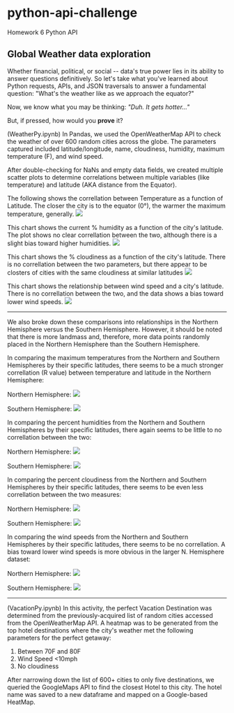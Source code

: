 # python-api-challenge
Homework 6 Python API

<h2>Global Weather data exploration</h2>
Whether financial, political, or social -- data's true power lies in its ability to answer questions definitively. So let's take what you've learned about Python requests, APIs, and JSON traversals to answer a fundamental question: "What's the weather like as we approach the equator?"

Now, we know what you may be thinking: _"Duh. It gets hotter..."_

But, if pressed, how would you **prove** it?

(WeatherPy.ipynb)
In Pandas, we used the OpenWeatherMap API to check the weather of over 600 random cities across the globe. The parameters captured included latitude/longitude, name, cloudiness, humidity, maximum temperature (F), and wind speed.

After double-checking for NaNs and empty data fields, we created multiple scatter plots to determine correlations between multiple variables (like temperature) and latitude (AKA distance from the Equator).

The following shows the correllation between Temperature as a function of Latitude. The closer the city is to the equator (0°), the warmer the maximum temperature, generally.
<img src="/output_data/Fig1.png" />

This chart shows the current % humidity as a function of the city's latitude. The plot shows no clear correllation between the two, although there is a slight bias toward higher humidities.
<img src="/WeatherPy/output_data/Fig2.png" />

This chart shows the % cloudiness as a function of the city's latitude. There is no correllation between the two parameters, but there appear to be closters of cities with the same cloudiness at similar latitudes
<img src="/WeatherPy/output_data/Fig3.png" />

This chart  shows the relationship between wind speed and a city's latitude. There is no correllation between the two, and the data shows a bias toward lower wind speeds.
<img src="/WeatherPy/output_data/Fig4.png" />

<hr>

We also broke down these comparisons into relationships in the Northern Hemisphere versus the Southern Hemisphere. However, it should be noted that there is more landmass and, therefore, more data points randomly placed in the Northern Hemisphere than the Southern Hemisphere. 

In comparing the maximum temperatures from the Northern and Southern Hemispheres by their specific latitudes, there seems to be a much stronger correllation (R value) between temperature and latitude in the Northern Hemisphere:

Northern Hemisphere:
<img src="/WeatherPy/output_data/Fig1A.png" />

Southern Hemisphere:
<img src="/WeatherPy/output_data/Fig1B.png" />

In comparing the percent humidities from the Northern and Southern Hemispheres by their specific latitudes, there again seems to be little to no correllation between the two:

Northern Hemisphere:
<img src="/WeatherPy/output_data/Fig2A.png" />

Southern Hemisphere:
<img src="/WeatherPy/output_data/Fig2B.png" />

In comparing the percent cloudiness from the Northern and Southern Hemispheres by their specific latitudes, there seems to be even less correllation between the two measures:

Northern Hemisphere:
<img src="/WeatherPy/output_data/Fig3A.png" />

Southern Hemisphere:
<img src="/WeatherPy/output_data/Fig3B.png" />

In comparing the wind speeds from the Northern and Southern Hemispheres by their specific latitudes, there seems to be no correllation. A bias toward lower wind speeds is more obvious in the larger N. Hemisphere dataset:

Northern Hemisphere:
<img src="/WeatherPy/output_data/Fig4A.png" />

Southern Hemisphere:
<img src="/WeatherPy/output_data/Fig4B.png" />

<hr>
(VacationPy.ipynb)
In this activity, the perfect Vacation Destination was determined from the previously-acquired list of random cities accessed from the OpenWeatherMap API. A heatmap was to be generated from the top hotel destinations where the city's weather met the following parameters for the perfect getaway:

1. Between 70F and 80F
2. Wind Speed <10mph
3. No cloudiness

After narrowing down the list of 600+ cities to only five destinations, we queried the GoogleMaps API to find the closest Hotel to this city. The hotel name was saved to a new dataframe and mapped on a Google-based HeatMap.
